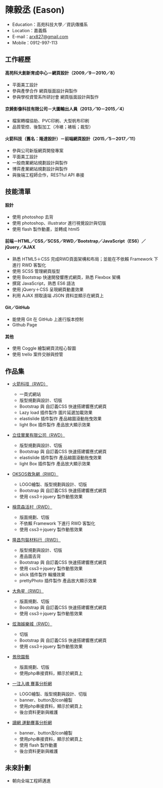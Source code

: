# 陳毅丞 (Eason)
 - Education：高苑科技大學／資訊傳播系
 - Location：嘉義縣
 - E-mail：arx827@gmail.com
 - Mobile：0912-997-113


## 工作經歷

#### 高苑科大創新育成中心－網頁設計（2009／9－2010／8）
 * 平面美工設計
 * 參與產學合作  網頁版面設計與製作
 * 參與學校資管系所研討會  網頁版面設計與製作
 
#### 京錡影像科技有限公司－大圖輸出人員（2013／10－2015／4）
 * 檔案轉檔協助、PVC印刷、大型帆布印刷
 * 品質管控、後製加工（冷裱；裱板；裁型）
 
#### 火箭科技（舊名：隆達設計）－前端網頁設計（2015／5－2017／11）
 * 參與公司新版網頁開發專案
 * 平面美工設計
 * 一般商業網站規劃設計與製作
 * 博弈產業網站規劃設計與製作
 * 與後端工程師合作，RESTful API 串接


## 技能清單

#### 設計
 * 使用 photoshop 去背
 * 使用 photoshop、illustrator 進行視覺設計與切版
 * 使用 flash 製作動畫，並轉成 html5
 
#### 前端－HTML／CSS／SCSS／RWD／Bootstrap／JavaScript（ES6）／jQuery／AJAX
 * 熟悉 HTML5＋CSS 完成RWD頁面架構和布局；並能在不依賴 Framework 下進行 RWD 客製化
 * 使用 SCSS 管理網頁版型
 * 使用 Bootstrap 快速開發響應式網頁，熟悉 Flexbox 架構
 * 撰寫 JavaScript，熟悉 ES6 語法
 * 使用 jQuery＋CSS 呈現網頁動畫效果
 * 利用 AJAX 撈取遠端 JSON 資料並顯示在網頁上

#### Git／GitHub
 * 能使用 Git 在 GitHub 上進行版本控制
 * Github Page

#### 其他
 * 使用 Coggle 繪製網頁流程心智圖
 * 使用 trello 案件交辦與控管
 
 
## 作品集 
- <a href="http://www.rocketsz.com/" target="_blank">火箭科技（RWD）</a>
  - 一頁式網站
  - 版型規劃與設計、切版
  - Bootstrap 與 自訂義CSS 快速搭建響應式網頁
  - Lazy load 插件製作 圖片延遲加載效果
  - elastislide 插件製作 產品縮圖滾動拖曳效果
  - light Box 插件製作 產品放大顯示效果

- <a href="http://www.lcp.com.tw/" target="_blank">立佳實業有限公司（RWD）</a>
  - 版型規劃與設計、切版
  - Bootstrap 與 自訂義CSS 快速搭建響應式網頁
  - elastislide 插件製作 產品縮圖滾動拖曳效果
  - light Box 插件製作 產品放大顯示效果

- <a href="http://oksos.net/tw/index.php" target="_blank">OKSOS救急網（RWD）</a>
  - LOGO繪製、版型規劃與設計、切版
  - Bootstrap 與 自訂義CSS 快速搭建響應式網頁
  - 使用 css3＋jquery 製作動態效果

- <a href="http://www.hinokivillage.com.tw/" target="_blank">檜意森活村（RWD）</a>
  - 版面規劃、切版
  - 不依賴 Framework 下進行 RWD 客製化
  - 使用 css3＋jquery 製作動態效果

- <a href="http://tclongchang.com.tw/" target="_blank">隆昌包裝材料行（RWD）</a>
  - 版型規劃與設計、切版
  - 產品圖去背
  - Bootstrap 與 自訂義CSS 快速搭建響應式網頁
  - 使用 css3＋jquery 製作動態效果
  - slick 插件製作 輪播效果
  - prettyPhoto 插件製作 產品放大顯示效果

- <a href="http://www.a9958.com.tw/" target="_blank">大角星（RWD）</a>
  - 版面規劃、切版
  - Bootstrap 與 自訂義CSS 快速搭建響應式網頁
  - 使用 css3＋jquery 製作動態效果

- <a href="http://sn.sh1788.net/" target="_blank">炫海娛樂城（RWD）</a>
  - 切版
  - Bootstrap 與 自訂義CSS 快速搭建響應式網頁
  - 使用 css3＋jquery 製作動態效果

- <a href="http://048235631.com/" target="_blank">景欣園藝</a>
  - 版面規劃、切版
  - 使用php串接資料，顯示於網頁上

- <a href="http://showhands.net/" target="_blank">一注入魂 賽事分析網</a>
  - LOGO繪製、版型規劃與設計、切版
  - banner、button及Icon繪製
  - 使用php串接資料，顯示於網頁上
  - 後台資料更新與維護
  
- <a href="http://dwsport.info/" target="_blank">讀網 運動賽事分析網</a>
  - banner、button及Icon繪製
  - 使用php串接資料，顯示於網頁上
  - 使用 flash 製作動畫
  - 後台資料更新與維護


## 未來計劃
 * 朝向全端工程師邁進
 
 
 
 